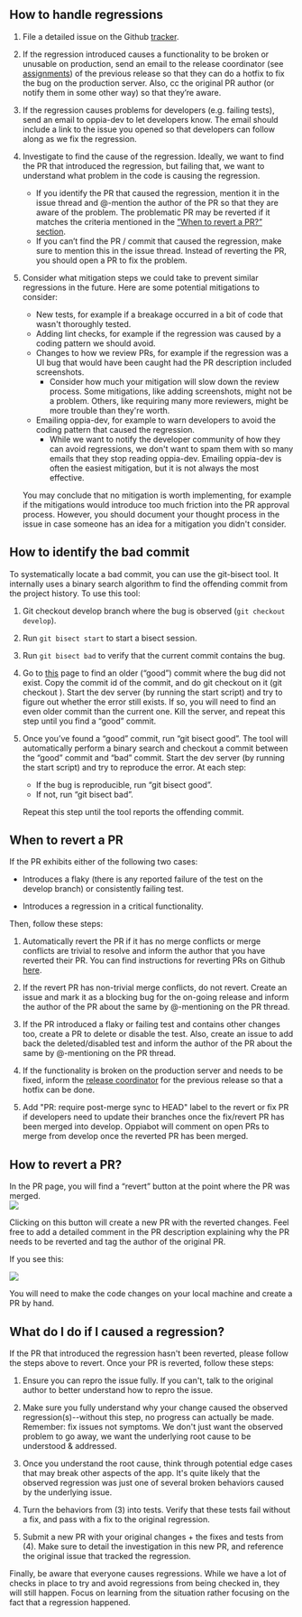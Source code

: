 
## How to handle regressions

1. File a detailed issue on the Github [tracker](https://github.com/oppia/oppia/issues/).

2. If the regression introduced causes a functionality to be broken or unusable on production, send an email to the release coordinator (see [assignments](https://github.com/oppia/oppia/wiki/Release-Schedule#release-coordinators-and-qa-coordinators-for-upcoming-releases)) of the previous release so that they can do a hotfix to fix the bug on the production server. Also, cc the original PR author (or notify them in some other way) so that they’re aware.

3. If the regression causes problems for developers (e.g. failing tests), send an email to oppia-dev to let developers know. The email should include a link to the issue you opened so that developers can follow along as we fix the regression.

3. Investigate to find the cause of the regression. Ideally, we want to find the PR that introduced the regression, but failing that, we want to understand what problem in the code is causing the regression.

   * If you identify the PR that caused the regression, mention it in the issue thread and @-mention the author of the PR so that they are aware of the problem. The problematic PR may be reverted if it matches the criteria mentioned in the [”When to revert a PR?” section](#when-to-revert-a-pr).
   * If you can’t find the PR / commit that caused the regression, make sure to mention this in the issue thread. Instead of reverting the PR, you should open a PR to fix the problem.

4. Consider what mitigation steps we could take to prevent similar regressions in the future. Here are some potential mitigations to consider:

   * New tests, for example if a breakage occurred in a bit of code that wasn't thoroughly tested.
   * Adding lint checks, for example if the regression was caused by a coding pattern we should avoid.
   * Changes to how we review PRs, for example if the regression was a UI bug that would have been caught had the PR description included screenshots.
     * Consider how much your mitigation will slow down the review process. Some mitigations, like adding screenshots, might not be a problem. Others, like requiring many more reviewers, might be more trouble than they're worth.
   * Emailing oppia-dev, for example to warn developers to avoid the coding pattern that caused the regression.
     * While we want to notify the developer community of how they can avoid regressions, we don't want to spam them with so many emails that they stop reading oppia-dev. Emailing oppia-dev is often the easiest mitigation, but it is not always the most effective.

   You may conclude that no mitigation is worth implementing, for example if the mitigations would introduce too much friction into the PR approval process. However, you should document your thought process in the issue in case someone has an idea for a mitigation you didn't consider.

## How to identify the bad commit

To systematically locate a bad commit, you can use the git-bisect tool. It internally uses a binary search algorithm to find the offending commit from the project history. To use this tool:

1.  Git checkout develop branch where the bug is observed (`git checkout develop`).
    
2.  Run `git bisect start` to start a bisect session.
    
3.  Run `git bisect bad` to verify that the current commit contains the bug.
    
4.  Go to [this](https://github.com/oppia/oppia/commits/develop) page to find an older (“good”) commit where the bug did not exist. Copy the commit id of the commit, and do git checkout on it (git checkout <commit-id>). Start the dev server (by running the start script) and try to figure out whether the error still exists. If so, you will need to find an even older commit than the current one. Kill the server, and repeat this step until you find a “good” commit.
    
5.  Once you’ve found a “good” commit, run “git bisect good”. The tool will automatically perform a binary search and checkout a commit between the “good” commit and “bad” commit. Start the dev server (by running the start script) and try to reproduce the error. At each step:
    - If the bug is reproducible, run “git bisect good”.
    - If not, run “git bisect bad”.
    
    Repeat this step until the tool reports the offending commit.

## When to revert a PR

If the PR exhibits either of the following two cases:

-   Introduces a flaky (there is any reported failure of the test on the develop branch) or consistently failing test.
    
-   Introduces a regression in a critical functionality.
    

Then, follow these steps:

1.  Automatically revert the PR if it has no merge conflicts or merge conflicts are trivial to resolve and inform the author that you have reverted their PR. You can find instructions for reverting PRs on Github [here](https://docs.github.com/en/github/collaborating-with-issues-and-pull-requests/reverting-a-pull-request).
    
2.  If the revert PR has non-trivial merge conflicts, do not revert. Create an issue and mark it as a blocking bug for the on-going release and inform the author of the PR about the same by @-mentioning on the PR thread.
    
3.  If the PR introduced a flaky or failing test and contains other changes too, create a PR to delete or disable the test. Also, create an issue to add back the deleted/disabled test and inform the author of the PR about the same by @-mentioning on the PR thread.
    
4.  If the functionality is broken on the production server and needs to be fixed, inform the [release coordinator](https://github.com/oppia/oppia/wiki/Release-Schedule#release-coordinators-and-qa-coordinators-for-upcoming-releases) for the previous release so that a hotfix can be done.
    
5.  Add "PR: require post-merge sync to HEAD" label to the revert or fix PR if developers need to update their branches once the fix/revert PR has been merged into develop. Oppiabot will comment on open PRs to merge from develop once the reverted PR has been merged.

## How to revert a PR?

In the PR page, you will find a “revert” button at the point where the PR was merged.  
![](https://lh5.googleusercontent.com/dGgjIANi9zathEV_g9e5FKjpWTSn2tUSIUCdwalzUN6w1ocR1j5cuMoxq6tPOMYtk-1xsMPxj7tdkkK9jbOJP8f399DE1AAKmmCIcBMyYmd0MGJ3j3tO6P1R3b4frVMZy72UnAW_)

Clicking on this button will create a new PR with the reverted changes. Feel free to add a detailed comment in the PR description explaining why the PR needs to be reverted and tag the author of the original PR.

If you see this:

![](https://lh3.googleusercontent.com/4uYWOO2yXW8eBVTG9BH-wYZKRo7rB2WNUBbBudtaprlp4btYJ3avdQP-fRnZSBXGAq1DM05Hc_c9haASvHTFF8gRHgPZNqQ3ZKZc7vkZrPy13rTZ2EwOuQXQM6Sz7j0gVpF-61Z5)  
  
You will need to make the code changes on your local machine and create a PR by hand.

## What do I do if I caused a regression?

If the PR that introduced the regression hasn't been reverted, please follow the steps above to revert. Once your PR is reverted, follow these steps:

1.  Ensure you can repro the issue fully. If you can't, talk to the original author to better understand how to repro the issue.
    
2.  Make sure you fully understand why your change caused the observed regression(s)--without this step, no progress can actually be made. Remember: fix issues not symptoms. We don't just want the observed problem to go away, we want the underlying root cause to be understood & addressed.
    
3.  Once you understand the root cause, think through potential edge cases that may break other aspects of the app. It's quite likely that the observed regression was just one of several broken behaviors caused by the underlying issue.
    
4.  Turn the behaviors from (3) into tests. Verify that these tests fail without a fix, and pass with a fix to the original regression.
    
5.  Submit a new PR with your original changes + the fixes and tests from (4). Make sure to detail the investigation in this new PR, and reference the original issue that tracked the regression.

Finally, be aware that everyone causes regressions. While we have a lot of checks in place to try and avoid regressions from being checked in, they will still happen. Focus on learning from the situation rather focusing on the fact that a regression happened.
